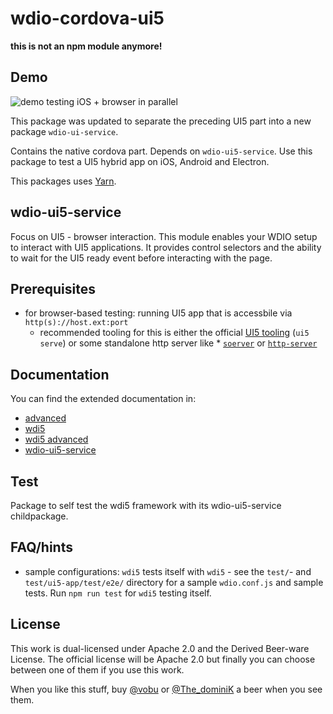 # wdio-cordova-ui5

**this is not an npm module anymore!**

## Demo

![demo testing iOS + browser in parallel](./docs/demo-testing.gif)

This package was updated to separate the preceding UI5 part into a new package `wdio-ui-service`.

Contains the native cordova part.
Depends on `wdio-ui5-service`.
Use this package to test a UI5 hybrid app on iOS, Android and Electron.

This packages uses [Yarn](https://yarnpkg.com/).

## wdio-ui5-service

Focus on UI5 - browser interaction.
This module enables your WDIO setup to interact with UI5 applications. It provides control selectors and the ability to wait for the UI5 ready event before interacting with the page.

## Prerequisites

* for browser-based testing: running UI5 app that is accessbile via `http(s)://host.ext:port`
  * recommended tooling for this is either the official [UI5 tooling](https://github.com/SAP/ui5-tooling) (`ui5 serve`) or some standalone http server like * [`soerver`](https://github.com/vobu/soerver) or [`http-server`](https://www.npmjs.com/package/http-server)

## Documentation

You can find the extended documentation in:

* [advanced](./docs/advanced.md)
* [wdi5](./wdi5/README.md)
* [wdi5 advanced](./wdi5/docs/advanced.md)
* [wdio-ui5-service](./wdio-ui-service/README.md)

## Test

Package to self test the wdi5 framework with its wdio-ui5-service childpackage.

## FAQ/hints

* sample configurations: `wdi5` tests itself with `wdi5` - see the `test/`- and `test/ui5-app/test/e2e/` directory for a sample `wdio.conf.js` and sample tests.
    Run `npm run test` for `wdi5` testing itself.

## License

This work is dual-licensed under Apache 2.0 and the Derived Beer-ware License. The official license will be Apache 2.0 but finally you can choose between one of them if you use this work.

When you like this stuff, buy [@vobu](https://twitter.com/vobu) or [@The_dominiK](https://twitter.com/The_dominiK) a beer when you see them.
